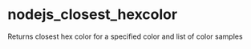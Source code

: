 # nodejs_closest_hexcolor
Returns closest hex color for a specified color and list of color samples
